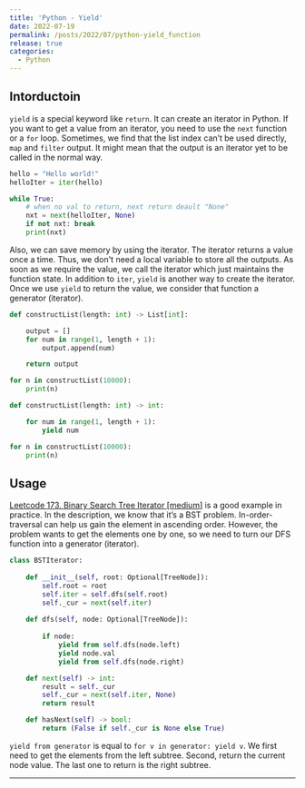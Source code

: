 ```yaml
---
title: 'Python - Yield'
date: 2022-07-19
permalink: /posts/2022/07/python-yield_function
release: true
categories: 
  - Python
---
```


## Intorductoin

`yield` is a special keyword like `return`. It can create an iterator in Python. If you want to get a value from an iterator, you need to use the `next` function or a `for` loop. Sometimes, we find that the list index can’t be used directly, `map` and `filter` output. It might mean that the output is an iterator yet to be called in the normal way.

```python
hello = "Hello world!"
helloIter = iter(hello)

while True:
    # when no val to return, next return deault "None"
    nxt = next(helloIter, None)
    if not nxt: break
    print(nxt)
```

Also, we can save memory by using the iterator. The iterator returns a value once a time. Thus, we don't need a local variable to store all the outputs. As soon as we require the value, we call the iterator which just maintains the function state. In addition to `iter`, `yield` is another way to create the iterator. Once we use `yield` to return the value, we consider that function a generator (iterator).

```python
def constructList(length: int) -> List[int]:

    output = []
    for num in range(1, length + 1):
        output.append(num)

    return output

for n in constructList(10000):
    print(n)
```

```python
def constructList(length: int) -> int:

    for num in range(1, length + 1):
        yield num

for n in constructList(10000):
    print(n)
```


## Usage

[Leetcode 173. Binary Search Tree Iterator [medium]](https://leetcode.com/problems/binary-search-tree-iterator/) is a good example in practice. In the description, we know that it’s a BST problem. In-order-traversal can help us gain the element in ascending order. However, the problem wants to get the elements one by one, so we need to turn our DFS function into a generator (iterator).

```python
class BSTIterator:
        
    def __init__(self, root: Optional[TreeNode]):
        self.root = root
        self.iter = self.dfs(self.root)
        self._cur = next(self.iter)
    
    def dfs(self, node: Optional[TreeNode]):
        
        if node:
            yield from self.dfs(node.left)
            yield node.val
            yield from self.dfs(node.right)

    def next(self) -> int:
        result = self._cur
        self._cur = next(self.iter, None)
        return result

    def hasNext(self) -> bool:
        return (False if self._cur is None else True)
```
`yield from generator` is equal to `for v in generator: yield v`. We first need to get the elements from the left subtree. Second, return the current node value. The last one to return is the right subtree.

------